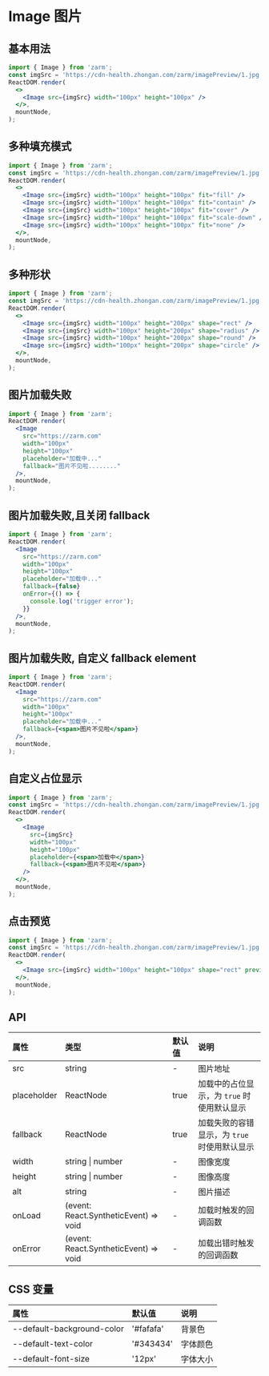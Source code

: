 # Image 图片

## 基本用法

```jsx
import { Image } from 'zarm';
const imgSrc = 'https://cdn-health.zhongan.com/zarm/imagePreview/1.jpg';
ReactDOM.render(
  <>
    <Image src={imgSrc} width="100px" height="100px" />
  </>,
  mountNode,
);
```

## 多种填充模式

```jsx
import { Image } from 'zarm';
const imgSrc = 'https://cdn-health.zhongan.com/zarm/imagePreview/1.jpg';
ReactDOM.render(
  <>
    <Image src={imgSrc} width="100px" height="100px" fit="fill" />
    <Image src={imgSrc} width="100px" height="100px" fit="contain" />
    <Image src={imgSrc} width="100px" height="100px" fit="cover" />
    <Image src={imgSrc} width="100px" height="100px" fit="scale-down" />
    <Image src={imgSrc} width="100px" height="100px" fit="none" />
  </>,
  mountNode,
);
```

## 多种形状

```jsx
import { Image } from 'zarm';
const imgSrc = 'https://cdn-health.zhongan.com/zarm/imagePreview/1.jpg';
ReactDOM.render(
  <>
    <Image src={imgSrc} width="100px" height="200px" shape="rect" />
    <Image src={imgSrc} width="100px" height="200px" shape="radius" />
    <Image src={imgSrc} width="100px" height="200px" shape="round" />
    <Image src={imgSrc} width="100px" height="200px" shape="circle" />
  </>,
  mountNode,
);
```

## 图片加载失败

```jsx
import { Image } from 'zarm';
ReactDOM.render(
  <Image
    src="https://zarm.com"
    width="100px"
    height="100px"
    placeholder="加载中..."
    fallback="图片不见啦........"
  />,
  mountNode,
);
```

## 图片加载失败,且关闭 fallback

```jsx
import { Image } from 'zarm';
ReactDOM.render(
  <Image
    src="https://zarm.com"
    width="100px"
    height="100px"
    placeholder="加载中..."
    fallback={false}
    onError={() => {
      console.log('trigger error');
    }}
  />,
  mountNode,
);
```

## 图片加载失败, 自定义 fallback element

```jsx
import { Image } from 'zarm';
ReactDOM.render(
  <Image
    src="https://zarm.com"
    width="100px"
    height="100px"
    placeholder="加载中..."
    fallback={<span>图片不见啦</span>}
  />,
  mountNode,
);
```

## 自定义占位显示

```jsx
import { Image } from 'zarm';
const imgSrc = 'https://cdn-health.zhongan.com/zarm/imagePreview/1.jpg';
ReactDOM.render(
  <>
    <Image
      src={imgSrc}
      width="100px"
      height="100px"
      placeholder={<span>加载中</span>}
      fallback={<span>图片不见啦</span>}
    />
  </>,
  mountNode,
);
```

## 点击预览

```jsx
import { Image } from 'zarm';
const imgSrc = 'https://cdn-health.zhongan.com/zarm/imagePreview/1.jpg';
ReactDOM.render(
  <>
    <Image src={imgSrc} width="100px" height="100px" shape="rect" preview />
  </>,
  mountNode,
);
```

## API

| 属性        | 类型                                                    | 默认值 | 说明                                         |
| :---------- | :------------------------------------------------------ | :----- | :------------------------------------------- |
| src         | string                                                  | -      | 图片地址                                     |
| placeholder | ReactNode                                               | true   | 加载中的占位显示，为 `true` 时使用默认显示   |
| fallback    | ReactNode                                               | true   | 加载失败的容错显示，为 `true` 时使用默认显示 |
| width       | string \| number                                        | -      | 图像宽度                                     |
| height      | string \| number                                        | -      | 图像高度                                     |
| alt         | string                                                  | -      | 图片描述                                     |
| onLoad      | (event: React.SyntheticEvent<HTMLImageElement>) => void | -      | 加载时触发的回调函数                         |
| onError     | (event: React.SyntheticEvent<HTMLImageElement>) => void | -      | 加载出错时触发的回调函数                     |

## CSS 变量

| 属性                       | 默认值    | 说明     |
| :------------------------- | :-------- | :------- |
| --default-background-color | '#fafafa' | 背景色   |
| --default-text-color       | '#343434' | 字体颜色 |
| --default-font-size        | '12px'    | 字体大小 |
